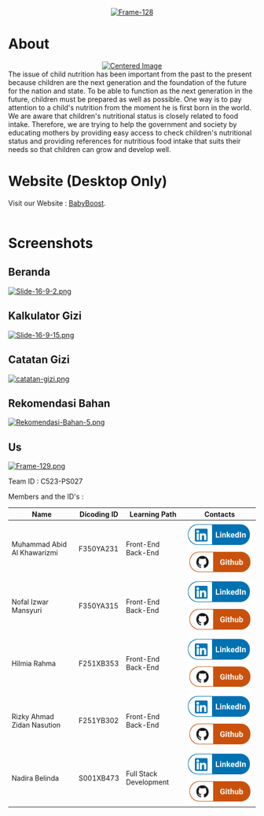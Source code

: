 <p align="center">
    <a href="https://ibb.co/Lpjp9DV"><img src="https://i.ibb.co/NYDYWgc/Frame-128.png" alt="Frame-128" border="0"></a>
</p>

# About
<div align="center">
  <a href="https://postimg.cc/KRYGxLQy" target="_blank">
    <img src="https://i.postimg.cc/02YbG0wr/Frame-30.png" alt="Centered Image">
  </a>
</div>
The issue of child nutrition has been important from the past to the present because children are the next generation and the foundation of the future for the nation and state. To be able to function as the next generation in the future, children must be prepared as well as possible. One way is to pay attention to a child's nutrition from the moment he is first born in the world. We are aware that children's nutritional status is closely related to food intake. Therefore, we are trying to help the government and society by educating mothers by providing easy access to check children's nutritional status and providing references for nutritious food intake that suits their needs so that children can grow and develop well.
<br>

# Website (Desktop Only)

Visit our Website : [BabyBoost](https://babyboost.netlify.app "BabyBoost").
<br>
<br>

# Screenshots

## Beranda

[![Slide-16-9-2.png](https://i.postimg.cc/MpMMMfSp/Slide-16-9-2.png)](https://postimg.cc/xXQTBC8w)

## Kalkulator Gizi

[![Slide-16-9-15.png](https://i.postimg.cc/NMjF7KHV/Slide-16-9-15.png)](https://postimg.cc/XZtnn7xc)

## Catatan Gizi

[![catatan-gizi.png](https://i.postimg.cc/xjyYTfNN/catatan-gizi.png)](https://postimg.cc/3WRztHB3)

## Rekomendasi Bahan

[![Rekomendasi-Bahan-5.png](https://i.postimg.cc/LsfwCDzg/Rekomendasi-Bahan-5.png)](https://postimg.cc/R3Sgqcpv)

## Us

[![Frame-129.png](https://i.postimg.cc/2yfZdkCB/Frame-129.png)](https://postimg.cc/nj0rptjH)

Team ID : C523-PS027

Members and the ID's :

| Name                    | Dicoding ID  | Learning Path      | Contacts                                                                                                                                                                                |
| ----------------------- | ----------- | ------------------ | --------------------------------------------------------------------------------------------------------------------------------------------------------------------------------------- |
| Muhammad Abid Al Khawarizmi | F350YA231 | Front-End Back-End | [![Muhammad Abid Al Khawarizmi](https://github.com/Kasa-Talk/.github/blob/main/profile/LinkedIn.png)](https://www.linkedin.com/in/abidrizmi/) [![warizmy](https://github.com/Kasa-Talk/.github/blob/main/profile/Github.png)](https://github.com/warizmy)                        |
| Nofal Izwar Mansyuri       | F350YA315 | Front-End Back-End | [![Nofal Izwar Manyuri](https://github.com/Kasa-Talk/.github/blob/main/profile/LinkedIn.png)](https://www.linkedin.com/in/nofal-izwar-mansyuri/) [![mansyuri69](https://github.com/Kasa-Talk/.github/blob/main/profile/Github.png)](https://github.com/mansyuri69)         |
| Hilmia Rahma          | F251XB353 | Front-End Back-End   | [![Hilmia Rahma](https://github.com/Kasa-Talk/.github/blob/main/profile/LinkedIn.png)](https://www.linkedin.com/in/dionarifin13012003/) [![arifin1301](https://github.com/Kasa-Talk/.github/blob/main/profile/Github.png)](https://github.com/arifin1301)                              |
| Rizky Ahmad Zidan Nasution       | F251YB302 | Front-End Back-End   | [![Naufal Azmi Wardhana](https://github.com/Kasa-Talk/.github/blob/main/profile/LinkedIn.png)](https://www.linkedin.com/in/rizky-ahmad-zidan-a6b00b247/) [![NaufalOpam](https://github.com/Kasa-Talk/.github/blob/main/profile/Github.png)](https://github.com/rzkyahmdzidan) |
| Nadira Belinda            | S001XB473 | Full Stack Development     | [![Nadira Belinda](https://github.com/Kasa-Talk/.github/blob/main/profile/LinkedIn.png)](https://www.linkedin.com/in/nadira-belinda/) [![peanutbuttercandy](https://github.com/Kasa-Talk/.github/blob/main/profile/Github.png)](https://github.com/peanutbuttercandy)                   |
